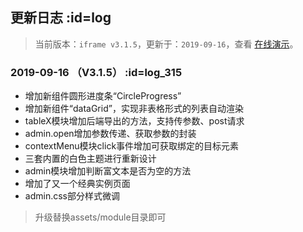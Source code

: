 ## 更新日志   :id=log

> 当前版本：`iframe v3.1.5`，更新于：`2019-09-16`，查看 [在线演示](https://demo.easyweb.vip)。


### 2019-09-16 （V3.1.5）   :id=log_315

- 增加新组件圆形进度条“CircleProgress”
- 增加新组件“dataGrid”，实现非表格形式的列表自动渲染
- tableX模块增加后端导出的方法，支持传参数、post请求
- admin.open增加参数传递、获取参数的封装
- contextMenu模块click事件增加可获取绑定的目标元素
- 三套内置的白色主题进行重新设计
- admin模块增加判断富文本是否为空的方法
- 增加了又一个经典实例页面
- admin.css部分样式微调

> 升级替换assets/module目录即可

